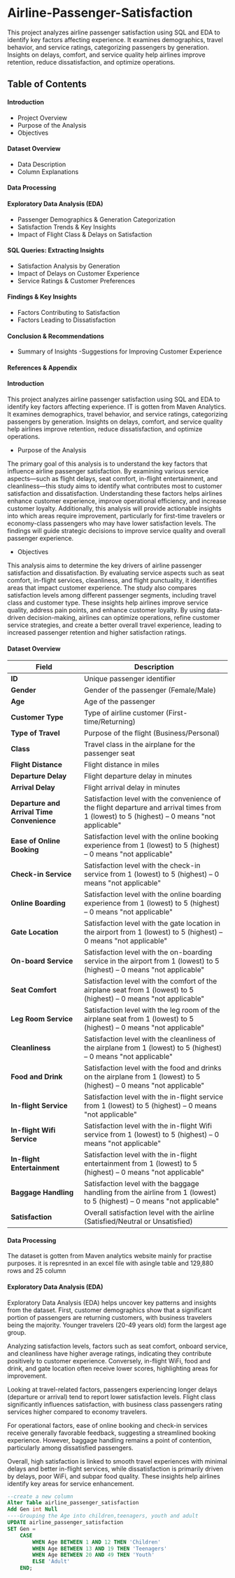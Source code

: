 # Airline-Passenger-Satisfaction
This project analyzes airline passenger satisfaction using SQL and EDA to identify key factors affecting experience. It examines demographics, travel behavior, and service ratings, categorizing passengers by generation. Insights on delays, comfort, and service quality help airlines improve retention, reduce dissatisfaction, and optimize operations.
## Table of Contents
#### Introduction
- Project Overview
- Purpose of the Analysis
- Objectives
#### Dataset Overview
- Data Description
- Column Explanations
####  Data Processing
#### Exploratory Data Analysis (EDA)
- Passenger Demographics & Generation Categorization
- Satisfaction Trends & Key Insights
- Impact of Flight Class & Delays on Satisfaction
#### SQL Queries: Extracting Insights
- Satisfaction Analysis by Generation
- Impact of Delays on Customer Experience
- Service Ratings & Customer Preferences
#### Findings & Key Insights
- Factors Contributing to Satisfaction
- Factors Leading to Dissatisfaction
#### Conclusion & Recommendations
- Summary of Insights
-Suggestions for Improving Customer Experience
#### References & Appendix


#### Introduction

This project analyzes airline passenger satisfaction using SQL and EDA to identify key factors affecting experience. IT is gotten from Maven Analytics. It examines demographics, travel behavior, and service ratings, categorizing passengers by generation. Insights on delays, comfort, and service quality help airlines improve retention, reduce dissatisfaction, and optimize operations.
- Purpose of the Analysis
  
The primary goal of this analysis is to understand the key factors that influence airline passenger satisfaction. By examining various service aspects—such as flight delays, seat comfort, in-flight entertainment, and cleanliness—this study aims to identify what contributes most to customer satisfaction and dissatisfaction. Understanding these factors helps airlines enhance customer experience, improve operational efficiency, and increase customer loyalty. Additionally, this analysis will provide actionable insights into which areas require improvement, particularly for first-time travelers or economy-class passengers who may have lower satisfaction levels. The findings will guide strategic decisions to improve service quality and overall passenger experience.
- Objectives

This analysis aims to determine the key drivers of airline passenger satisfaction and dissatisfaction. By evaluating service aspects such as seat comfort, in-flight services, cleanliness, and flight punctuality, it identifies areas that impact customer experience. The study also compares satisfaction levels among different passenger segments, including travel class and customer type. These insights help airlines improve service quality, address pain points, and enhance customer loyalty. By using data-driven decision-making, airlines can optimize operations, refine customer service strategies, and create a better overall travel experience, leading to increased passenger retention and higher satisfaction ratings.
#### Dataset Overview
| **Field**                                   | **Description**                                                                                                                        |
|---------------------------------------------|----------------------------------------------------------------------------------------------------------------------------------------|
| **ID**                                      | Unique passenger identifier                                                                                                            |
| **Gender**                                  | Gender of the passenger (Female/Male)                                                                                                  |
| **Age**                                     | Age of the passenger                                                                                                                   |
| **Customer Type**                           | Type of airline customer (First-time/Returning)                                                                                        |
| **Type of Travel**                          | Purpose of the flight (Business/Personal)                                                                                              |
| **Class**                                   | Travel class in the airplane for the passenger seat                                                                                    |
| **Flight Distance**                         | Flight distance in miles                                                                                                               |
| **Departure Delay**                         | Flight departure delay in minutes                                                                                                      |
| **Arrival Delay**                           | Flight arrival delay in minutes                                                                                                        |
| **Departure and Arrival Time Convenience**  | Satisfaction level with the convenience of the flight departure and arrival times from 1 (lowest) to 5 (highest) – 0 means "not applicable" |
| **Ease of Online Booking**                  | Satisfaction level with the online booking experience from 1 (lowest) to 5 (highest) – 0 means "not applicable"                         |
| **Check-in Service**                        | Satisfaction level with the check-in service from 1 (lowest) to 5 (highest) – 0 means "not applicable"                                  |
| **Online Boarding**                         | Satisfaction level with the online boarding experience from 1 (lowest) to 5 (highest) – 0 means "not applicable"                         |
| **Gate Location**                           | Satisfaction level with the gate location in the airport from 1 (lowest) to 5 (highest) – 0 means "not applicable"                       |
| **On-board Service**                        | Satisfaction level with the on-boarding service in the airport from 1 (lowest) to 5 (highest) – 0 means "not applicable"                   |
| **Seat Comfort**                            | Satisfaction level with the comfort of the airplane seat from 1 (lowest) to 5 (highest) – 0 means "not applicable"                         |
| **Leg Room Service**                        | Satisfaction level with the leg room of the airplane seat from 1 (lowest) to 5 (highest) – 0 means "not applicable"                        |
| **Cleanliness**                             | Satisfaction level with the cleanliness of the airplane from 1 (lowest) to 5 (highest) – 0 means "not applicable"                         |
| **Food and Drink**                          | Satisfaction level with the food and drinks on the airplane from 1 (lowest) to 5 (highest) – 0 means "not applicable"                      |
| **In-flight Service**                       | Satisfaction level with the in-flight service from 1 (lowest) to 5 (highest) – 0 means "not applicable"                                   |
| **In-flight Wifi Service**                  | Satisfaction level with the in-flight Wifi service from 1 (lowest) to 5 (highest) – 0 means "not applicable"                              |
| **In-flight Entertainment**                 | Satisfaction level with the in-flight entertainment from 1 (lowest) to 5 (highest) – 0 means "not applicable"                             |
| **Baggage Handling**                        | Satisfaction level with the baggage handling from the airline from 1 (lowest) to 5 (highest) – 0 means "not applicable"                     |
| **Satisfaction**                            | Overall satisfaction level with the airline (Satisfied/Neutral or Unsatisfied)                                                           |
####  Data Processing

The dataset is gotten from Maven analytics website mainly for practise purposes. it is represnted in an excel file with asingle table and 129,880 rows and 25 column
#### Exploratory Data Analysis (EDA)

Exploratory Data Analysis (EDA) helps uncover key patterns and insights from the dataset. First, customer demographics show that a significant portion of passengers are returning customers, with business travelers being the majority. Younger travelers (20-49 years old) form the largest age group.

Analyzing satisfaction levels, factors such as seat comfort, onboard service, and cleanliness have higher average ratings, indicating they contribute positively to customer experience. Conversely, in-flight WiFi, food and drink, and gate location often receive lower scores, highlighting areas for improvement.

Looking at travel-related factors, passengers experiencing longer delays (departure or arrival) tend to report lower satisfaction levels. Flight class significantly influences satisfaction, with business class passengers rating services higher compared to economy travelers.

For operational factors, ease of online booking and check-in services receive generally favorable feedback, suggesting a streamlined booking experience. However, baggage handling remains a point of contention, particularly among dissatisfied passengers.

Overall, high satisfaction is linked to smooth travel experiences with minimal delays and better in-flight services, while dissatisfaction is primarily driven by delays, poor WiFi, and subpar food quality. These insights help airlines identify key areas for service enhancement.

```SQL    
--create a new column
Alter Table airline_passenger_satisfaction
Add Gen int Null
----Grouping the Age into children,teenagers, youth and adult
UPDATE airline_passenger_satisfaction
SET Gen =
    CASE    
        WHEN Age BETWEEN 1 AND 12 THEN 'Children'
        WHEN Age BETWEEN 13 AND 19 THEN 'Teenagers'
        WHEN Age BETWEEN 20 AND 49 THEN 'Youth'
        ELSE 'Adult'
    END;
```


























